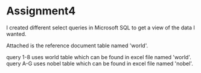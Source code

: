 # Assignment4

I created different select queries in Microsoft SQL to get a view of the data I wanted. 

Attached is the reference document table named 'world'. 

query 1-8 uses world table which can be found in excel file named 'world'. 
query A-G uses nobel table which can be found in excel file named 'nobel'. 

